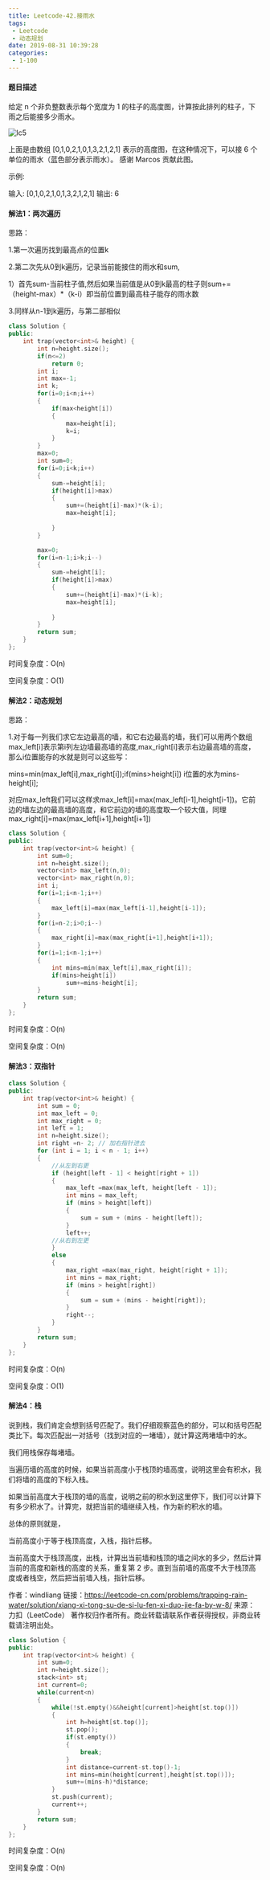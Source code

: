 ```yaml
---
title: Leetcode-42.接雨水
tags:
 - Leetcode
 - 动态规划
date: 2019-08-31 10:39:28
categories:
 - 1-100
---
```


#### 题目描述

给定 n 个非负整数表示每个宽度为 1 的柱子的高度图，计算按此排列的柱子，下雨之后能接多少雨水。

![lc5](/../img/lc42.png)

上面是由数组 [0,1,0,2,1,0,1,3,2,1,2,1] 表示的高度图，在这种情况下，可以接 6 个单位的雨水（蓝色部分表示雨水）。 感谢 Marcos 贡献此图。

<!--more-->

示例:

输入: [0,1,0,2,1,0,1,3,2,1,2,1]
输出: 6

#### 解法1：两次遍历

思路：

1.第一次遍历找到最高点的位置k

2.第二次先从0到k遍历，记录当前能接住的雨水和sum,

​	1）首先sum-当前柱子值,然后如果当前值是从0到k最高的柱子则sum+=（height-max）*（k-i）即当前位置到最高柱子能存的雨水数

3.同样从n-1到k遍历，与第二部相似

```c++
class Solution {
public:
    int trap(vector<int>& height) {
        int n=height.size();
        if(n<=2)
            return 0;
        int i;
        int max=-1;
        int k;
        for(i=0;i<n;i++)
        {
            if(max<height[i])
            {
                max=height[i];
                k=i;
            }
        }
        max=0;
        int sum=0;
        for(i=0;i<k;i++)
        {
            sum-=height[i];
            if(height[i]>max)
            {
                sum+=(height[i]-max)*(k-i);
                max=height[i];
                
            }
        }

        max=0;
        for(i=n-1;i>k;i--)
        {
            sum-=height[i];
            if(height[i]>max)
            {
                sum+=(height[i]-max)*(i-k);
                max=height[i];
                
            }
        }
        return sum;
    }
};
```

时间复杂度：O(n)

空间复杂度：O(1)

#### 解法2：动态规划

思路：

1.对于每一列我们求它左边最高的墙，和它右边最高的墙，我们可以用两个数组max_left[i]表示第i列左边墙最高墙的高度,max_right[i]表示右边最高墙的高度，那么i位置能存的水就是则可以这些写：

mins=min(max_left[i],max_right[i]);if(mins>height[i])	i位置的水为mins-height[i];

对应max_left我们可以这样求max_left[i]=max(max_left[i-1],height[i-1])。它前边的墙左边的最高墙的高度，和它前边的墙的高度取一个较大值，同理max_right[i]=max(max_left[i+1],height[i+1])

```c++
class Solution {
public:
    int trap(vector<int>& height) {
        int sum=0;
        int n=height.size();
        vector<int> max_left(n,0);
        vector<int> max_right(n,0);
        int i;
        for(i=1;i<n-1;i++)
        {
            max_left[i]=max(max_left[i-1],height[i-1]);
        }
        for(i=n-2;i>0;i--)
        {
            max_right[i]=max(max_right[i+1],height[i+1]);
        }
        for(i=1;i<n-1;i++)
        {
            int mins=min(max_left[i],max_right[i]);
            if(mins>height[i])
                sum+=mins-height[i];
        }
        return sum;
    }
};
```

时间复杂度：O(n)

空间复杂度：O(n)

#### 解法3：双指针

```c++
class Solution {
public:
    int trap(vector<int>& height) {
        int sum = 0;
        int max_left = 0;
        int max_right = 0;
        int left = 1;
        int n=height.size();
        int right =n- 2; // 加右指针进去
        for (int i = 1; i < n - 1; i++)
        {
            //从左到右更
            if (height[left - 1] < height[right + 1])
            {
                max_left =max(max_left, height[left - 1]);
                int mins = max_left;
                if (mins > height[left])
                {
                    sum = sum + (mins - height[left]);
                }
                left++;
            //从右到左更
            } 
            else
            {
                max_right =max(max_right, height[right + 1]);
                int mins = max_right;
                if (mins > height[right])
                {
                    sum = sum + (mins - height[right]);
                }
                right--;
            }
        }
        return sum;
    }
};
```

时间复杂度：O(n)

空间复杂度：O(1)

#### 解法4：栈

说到栈，我们肯定会想到括号匹配了。我们仔细观察蓝色的部分，可以和括号匹配类比下。每次匹配出一对括号（找到对应的一堵墙），就计算这两堵墙中的水。

我们用栈保存每堵墙。

当遍历墙的高度的时候，如果当前高度小于栈顶的墙高度，说明这里会有积水，我们将墙的高度的下标入栈。

如果当前高度大于栈顶的墙的高度，说明之前的积水到这里停下，我们可以计算下有多少积水了。计算完，就把当前的墙继续入栈，作为新的积水的墙。

总体的原则就是，

当前高度小于等于栈顶高度，入栈，指针后移。

当前高度大于栈顶高度，出栈，计算出当前墙和栈顶的墙之间水的多少，然后计算当前的高度和新栈的高度的关系，重复第 2 步。直到当前墙的高度不大于栈顶高度或者栈空，然后把当前墙入栈，指针后移。

作者：windliang
链接：https://leetcode-cn.com/problems/trapping-rain-water/solution/xiang-xi-tong-su-de-si-lu-fen-xi-duo-jie-fa-by-w-8/
来源：力扣（LeetCode）
著作权归作者所有。商业转载请联系作者获得授权，非商业转载请注明出处。

```c++
class Solution {
public:
    int trap(vector<int>& height) {
        int sum=0;
        int n=height.size();
        stack<int> st;
        int current=0;
        while(current<n)
        {
            while(!st.empty()&&height[current]>height[st.top()])
            {
                int h=height[st.top()];
                st.pop();
                if(st.empty())
                {
                    break;
                }
                int distance=current-st.top()-1;
                int mins=min(height[current],height[st.top()]);
                sum+=(mins-h)*distance;
            }
            st.push(current);
            current++;
        }
        return sum;
    }
};
```

时间复杂度：O(n)

空间复杂度：O(n)